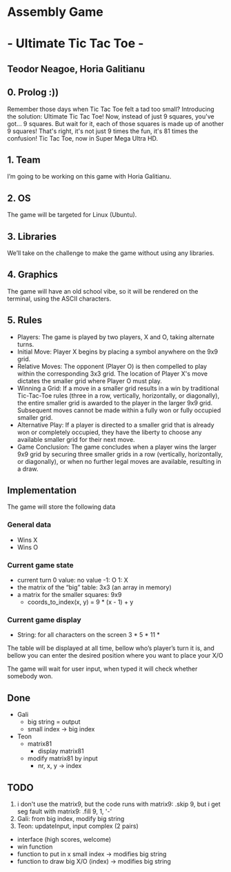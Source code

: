 # Assembly Game
# - Ultimate Tic Tac Toe -
## Teodor Neagoe, Horia Galitianu

## 0. Prolog :))
Remember those days when Tic Tac Toe felt a tad too small? Introducing the solution: Ultimate Tic Tac Toe! Now, instead of just 9 squares, you've got... 9 squares. But wait for it, each of those squares is made up of another 9 squares! That's right, it's not just 9 times the fun, it's 81 times the confusion! Tic Tac Toe, now in Super Mega Ultra HD.

## 1. Team
I’m going to be working on this game with Horia Galitianu.
## 2. OS
The game will be targeted for Linux (Ubuntu).
## 3. Libraries
We’ll take on the challenge to make the game without using any libraries.
## 4. Graphics
The game will have an old school vibe, so it will be rendered on the terminal, using the ASCII characters. 
## 5. Rules
- Players: The game is played by two players, X and O, taking alternate turns.
- Initial Move: Player X begins by placing a symbol anywhere on the 9x9 grid.
- Relative Moves: The opponent (Player O) is then compelled to play within the corresponding 3x3 grid. The location of Player X's move dictates the smaller grid where Player O must play.
- Winning a Grid: If a move in a smaller grid results in a win by traditional Tic-Tac-Toe rules (three in a row, vertically, horizontally, or diagonally), the entire smaller grid is awarded to the player in the larger 9x9 grid. Subsequent moves cannot be made within a fully won or fully occupied smaller grid.
- Alternative Play: If a player is directed to a smaller grid that is already won or completely occupied, they have the liberty to choose any available smaller grid for their next move.
- Game Conclusion: The game concludes when a player wins the larger 9x9 grid by securing three smaller grids in a row (vertically, horizontally, or diagonally), or when no further legal moves are available, resulting in a draw.

## Implementation
The game will store the following data
### General data
- Wins X
- Wins O
### Current game state
- current turn
0 value: no value
-1: O
1: X
- the matrix of the “big” table: 3x3 (an array in memory)
- a matrix for the smaller squares: 9x9
    * coords_to_index(x, y) = 9 * (x - 1) + y
### Current game display
- String: for all characters on the screen
    3 * 5 * 11 * 

The table will be displayed at all time, bellow who’s player’s turn it is, and bellow you can enter the desired position where you want to place your X/O

The game will wait for user input, when typed it will check whether somebody won.

## Done
- Gali
    * big string = output
    * small index -> big index
- Teon
    * matrix81
        - display matrix81
    * modify matrix81 by input
        - nr, x, y -> index

## TODO
1. i don't use the matrix9, but the code runs with matrix9: .skip 9, but i get seg fault with matrix9: .fill 9, 1, '-'
2. Gali: from big index, modify big string
3. Teon: updateInput, input complex (2 pairs)
- interface (high scores, welcome)
- win function
- function to put in x small index -> modifies big string
- function to draw big X/O (index) -> modifies big string